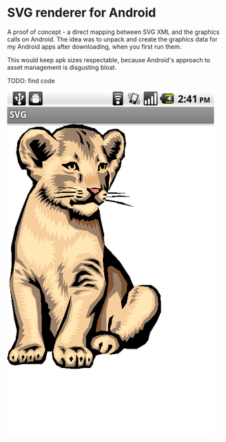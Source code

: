 # SVG renderer for Android

A proof of concept - a direct mapping between SVG XML and the graphics
calls on Android. The idea was to unpack and create the graphics data
for my Android apps after downloading, when you first run them.

This would keep apk sizes respectable, because Android's approach to
asset management is disgusting bloat.

TODO: find code

![polygons](polygons.png)

